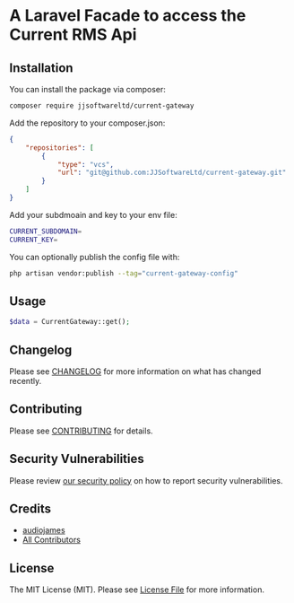 # A Laravel Facade to access the Current RMS Api

## Installation

You can install the package via composer:

```bash
composer require jjsoftwareltd/current-gateway
```

Add the repository to your composer.json:

```json
{
    "repositories": [
        {
            "type": "vcs",
            "url": "git@github.com:JJSoftwareLtd/current-gateway.git"
        }
    ]
}
```

Add your subdmoain and key to your env file:

```bash
CURRENT_SUBDOMAIN=
CURRENT_KEY=
```

You can optionally publish the config file with:

```bash
php artisan vendor:publish --tag="current-gateway-config"
```

## Usage

```php
$data = CurrentGateway::get();
```

## Changelog

Please see [CHANGELOG](CHANGELOG.md) for more information on what has changed recently.

## Contributing

Please see [CONTRIBUTING](https://github.com/audiojames/.github/blob/main/CONTRIBUTING.md) for details.

## Security Vulnerabilities

Please review [our security policy](../../security/policy) on how to report security vulnerabilities.

## Credits

- [audiojames](https://github.com/audiojames)
- [All Contributors](../../contributors)

## License

The MIT License (MIT). Please see [License File](LICENSE.md) for more information.
